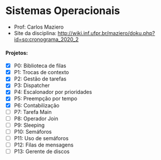 # Sistemas Operacionais

* Prof: Carlos Maziero
* Site da disciplina: http://wiki.inf.ufpr.br/maziero/doku.php?id=so:cronograma_2020_2

#### Projetos:

- [x] P0: Biblioteca de filas
- [x] P1: Trocas de contexto
- [x] P2: Gestão de tarefas
- [x] P3: Dispatcher
- [x] P4: Escalonador por prioridades
- [x] P5: Preempção por tempo
- [x] P6: Contabilização
- [ ] P7: Tarefa Main
- [ ] P8: Operador Join
- [ ] P9: Sleeping
- [ ] P10: Semáforos
- [ ] P11: Uso de semáforos
- [ ] P12: Filas de mensagens
- [ ] P13: Gerente de discos
